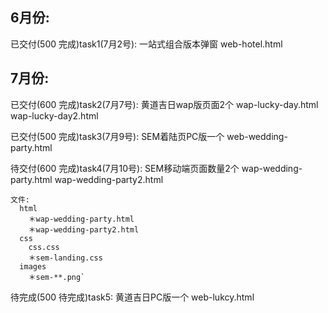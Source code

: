 ## 6月份:

已交付(500 完成)task1(7月2号): 一站式组合版本弹窗  web-hotel.html

## 7月份:

已交付(600 完成)task2(7月7号): 黄道吉日wap版页面2个  wap-lucky-day.html wap-lucky-day2.html

已交付(500 完成)task3(7月9号): SEM着陆页PC版一个 web-wedding-party.html

待交付(600 完成)task4(7月10号): SEM移动端页面数量2个 wap-wedding-party.html wap-wedding-party2.html

    文件:
      html
        ＊wap-wedding-party.html
        ＊wap-wedding-party2.html
      css
        css.css
        ＊sem-landing.css
      images
        ＊sem-**.png`

待完成(500 待完成)task5: 黄道吉日PC版一个 web-lukcy.html

